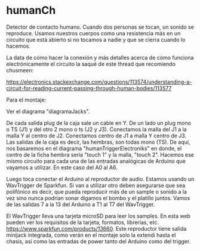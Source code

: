 # humanCh
Detector de contacto humano. Cuando dos personas se tocan, un sonido se reproduce.
Usamos nuestros cuerpos como una resistencia más en un circuito que está abierto si no tocamos a nadie y que se cierra cuando
lo hacemos.

La data de cómo hacer la conexión y más detalles acerca de cómo funciona electrónicamente el circuito la saqué de este thread
que recomiendo chusmeen: 

https://electronics.stackexchange.com/questions/113574/understanding-a-circuit-for-reading-current-passing-through-human-bodies/113577

Para el montaje:

Ver el diagrama "diagramaJacks".

De cada salida plug de la caja sale un cable en Y. De un lado un plug mono o TS (J1) y del otro 2 mono o ts (J2 y J3). 
Conectamos la malla del J1 a la malla Y al centro de J2. Conectamos centro de J1 a malla Y centro de J3. Las salidas de la caja
es decir, las hembras, son todas mono (TS). De aquí, nos basaremos en el diagrama "humanTriggerElectroniks" en donde, el centro
de la ficha hembra sería "touch 1" y la malla, "touch 2". Hacemos ese mismo circuito para cada una de las entradas analógicas
de Arduino que vayamos a utilizar. En este caso del A0 al A6.  

Luego toca conectar el Arduino al reproductor de audio. Estamos usando un WavTrigger de Sparkfun. Si van a utilizar otro
deben asegurarse que sea polifónico es decir, que pueda reproducir más de un sample o sonido a la vez sino nunca podrían
sonar digamos el bombo y el platillo juntos. Vamos de las salidas 7 a la 13 del Arduino a T1 al T7 del WavTrigger.

El WavTrigger lleva una tarjeta microSD para leer los samples. En esta web pueden ver los requisitos de la tarjeta, formatos,
librerías, etc. https://www.sparkfun.com/products/13660. Este reproductor tiene salida minijack integrada, como verán en el
montaje solo la extendi hasta el chasis, así como las entradas de power tanto del Arduino como del trigger.


